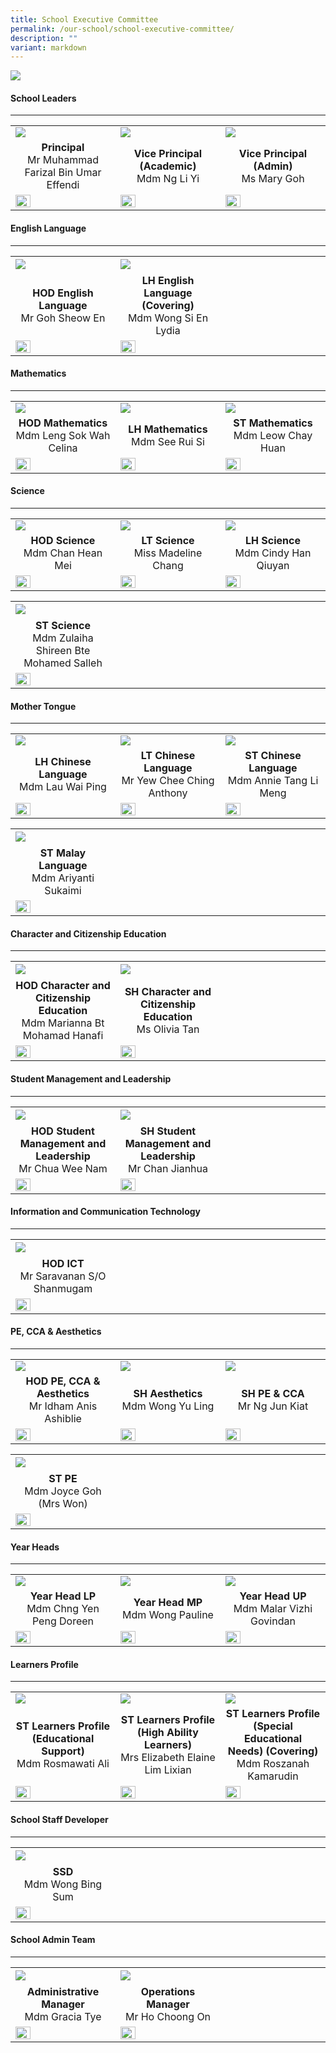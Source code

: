 ```yaml
---
title: School Executive Committee
permalink: /our-school/school-executive-committee/
description: ""
variant: markdown
---
```


<img src="/images/Dept%202023/exco_2023.jpg">
<h4><strong>School Leaders</strong></h4>
<hr>
<table width="100%" border="0">
  <tbody>
    <tr>
      <td width="33.33%"><img src="/images/EXCO/MrFarizal.jpg"></td>
      <td width="33.33%"><img src="/images/EXCO/MrsTan_NgLiYi_.jpg"></td>
      <td width="33.33%"><img src="/images/EXCO/MsGoh_image_2024.jpg"></td>
    </tr>
    <tr>
      <td align="center"><strong>Principal<br>
      </strong>Mr Muhammad Farizal Bin Umar Effendi</td>
      <td align="center"><strong>Vice Principal (Academic)<br>
      </strong>Mdm Ng Li Yi</td>
      <td align="center"><strong>Vice Principal (Admin)<br>
      </strong>Ms Mary Goh</td>
    </tr>
    <tr>
      <td><a href="mailto:muhd_farizal_umar_effe@schools.gov.sg"><img style="width: 40%;" src="/images/email.png"></a></td>
      <td><a href="mailto:Linda_LAU@schools.gov.sg"><img style="width: 40%;" src="/images/email.png"></a></td>
      <td><a href="mailto:mary_goh@schools.gov.sg"><img style="width: 40%;" src="/images/email.png"></a></td>
    </tr>
  </tbody>
</table>

<h4><strong>English Language</strong></h4>
<hr>
<table width="100%" border="0">
  <tbody>
    <tr>
      <td width="33.33%"><img src="/images/EXCO/GohSheowEn.jpg"></td>
      <td width="33.33%"><img src="/images/EXCO/LydiaWong.jpg"></td>
      <td width="33.33%">&nbsp;</td>
    </tr>
    <tr>
      <td align="center"><strong>HOD English Language<br>
      </strong>Mr Goh Sheow En</td>
      <td align="center"><strong>LH English Language (Covering)<br>
      </strong>Mdm Wong Si En Lydia</td>
      <td align="center">&nbsp;</td>
    </tr>
    <tr>
      <td><a href="mailto:goh_sheow_en@schools.gov.sg"><img style="width: 40%;" src="/images/email.png"></a></td>
      <td><a href="mailto:wong_si_en_lydia@schools.gov.sg"><img style="width: 40%;" src="/images/email.png"></a></td>
      <td>&nbsp;</td>
    </tr>
  </tbody>
</table>
<h4><strong>Mathematics</strong></h4>
<hr>
<table width="100%" border="0">
  <tbody>
    <tr>
      <td width="33.33%"><img src="/images/EXCO/CelinaLeng.jpg"></td>
      <td width="33.33%"><img src="/images/EXCO/RuiSi.jpg"></td>
      <td width="33.33%"><img src="/images/EXCO/LeowChayHuan.jpg"></td>
    </tr>
    <tr>
      <td align="center"><strong>HOD Mathematics<br>
      </strong>Mdm Leng Sok Wah Celina</td>
      <td align="center"><strong>LH Mathematics<br>
      </strong>Mdm See Rui Si</td>
      <td align="center"><strong>ST Mathematics<br>
      </strong>Mdm Leow Chay Huan</td>
    </tr>
    <tr>
      <td><a href="mailto:leng_sok_wah_celina@schools.gov.sg"><img style="width: 40%;" src="/images/email.png"></a></td>
      <td><a href="mailto:see_rui_si@schools.gov.sg"><img style="width: 40%;" src="/images/email.png"></a></td>
      <td><a href="mailto:leow_chay_huan@schools.gov.sg"><img style="width: 40%;" src="/images/email.png"></a></td>
    </tr>
  </tbody>
</table>
<h4><strong>Science</strong></h4>
<hr>
<table width="100%" border="0">
  <tbody>
    <tr>
      <td width="33.33%"><img src="/images/EXCO/HeanMei.jpg"></td>
      <td width="33.33%"><img src="/images/EXCO/MadelineChang.jpg"></td>
      <td width="33.33%"><img src="/images/EXCO/CindyHan.jpg"></td>
    </tr>
    <tr>
      <td align="center"><strong>HOD Science<br>
      </strong>Mdm Chan Hean Mei</td>
			 <td align="center"><strong>LT Science<br>
      </strong>Miss Madeline Chang</td>
      <td align="center"><strong>LH Science<br>
				</strong>Mdm Cindy Han Qiuyan</td>
    </tr>
    <tr>
      <td><a href="mailto:chan_hean_mei@schools.gov.sg"><img style="width: 40%;" src="/images/email.png"></a></td>
      <td><a href="mailto:chang_seok_peng_madeline@schools.gov.sg"><img style="width: 40%;" src="/images/email.png"></a></td>
			<td><a href="mailto:han_qiuyan_cindy@schools.gov.sg"><img style="width: 40%;" src="/images/email.png"></a></td>
    </tr>
  </tbody>
</table>
<table width="100%" border="0">
  <tbody>
    <tr>
      <td width="33.33%"><img src="/images/EXCO/ZulaihaShireen.jpg"></td>
      <td width="33.33%">&nbsp;</td>
      <td width="33.33%">&nbsp;</td>
    </tr>
    <tr>
      <td align="center"><strong>ST Science<br>
      </strong>Mdm Zulaiha Shireen Bte Mohamed Salleh</td>
      <td align="center">&nbsp;</td>
      <td align="center">&nbsp;</td>
    </tr>
    <tr>
      <td><a href="mailto:zulaiha_shireen@schools.gov.sg"><img style="width: 40%;" src="/images/email.png"></a></td>
      <td>&nbsp;</td>
      <td>&nbsp;</td>
    </tr>
  </tbody>
</table>
<h4><strong>Mother Tongue</strong></h4>
<hr>
<table width="100%" border="0">
  <tbody>
    <tr>
      <td width="33.33%"><img src="/images/EXCO/WaiPing.jpg"></td>
      <td width="33.33%"><img src="/images/EXCO/AnthonyYew.jpg"></td>
      <td width="33.33%"><img src="/images/EXCO/AnnieTang.jpg"></td>
    </tr>
    <tr>
      <td align="center"><strong>LH Chinese Language<br>
      </strong>Mdm Lau Wai Ping</td>
			 <td align="center"><strong>LT Chinese Language<br>
      </strong>Mr Yew Chee Ching Anthony</td>
    <td align="center"><strong>ST Chinese Language<br>
      </strong>Mdm Annie Tang Li Meng</td>
    </tr>
    <tr>
      <td><a href="mailto:lau_wai_ping@schools.gov.sg"><img style="width: 40%;" src="/images/email.png"></a></td>
      <td><a href="mailto:yew_chee_ching_anthony@schools.gov.sg"><img style="width: 40%;" src="/images/email.png"></a></td>
      <td><a href="mailto:tang_li_meng_annie@schools.gov.sg"><img style="width: 40%;" src="/images/email.png"></a></td>
    </tr>
  </tbody>
</table>
<table width="100%" border="0">
  <tbody>
    <tr>
      <td width="33.33%"><img src="/images/EXCO/Ariyanti.jpg"></td>
      <td width="33.33%">&nbsp;</td>
      <td width="33.33%">&nbsp;</td>
    </tr>
    <tr>
			  <td align="center"><strong>ST Malay Language<br>
				</strong>Mdm Ariyanti Sukaimi</td>
      <td align="center">&nbsp;</td>
      <td align="center">&nbsp;</td>
    </tr>
    <tr>
      <td><a href="mailto:ariyanti_sukaimi@schools.gov.sg"><img style="width: 40%;" src="/images/email.png"></a></td>
      <td>&nbsp;</td>
      <td>&nbsp;</td>
    </tr>
  </tbody>
</table>
<h4><strong>Character and Citizenship Education</strong></h4>
<hr>
<table width="100%" border="0">
  <tbody>
    <tr>
      <td width="33.33%"><img src="/images/EXCO/Marianna.jpg"></td>
      <td width="33.33%"><img src="/images/EXCO/Olivia.jpg"></td>
      <td width="33.33%">&nbsp;</td>
    </tr>
    <tr>
      <td align="center"><strong>HOD Character and Citizenship Education<br>
      </strong>Mdm Marianna Bt Mohamad Hanafi</td>
      <td align="center"><strong>SH Character and Citizenship Education<br>
      </strong>Ms Olivia Tan</td>
      <td align="center">&nbsp;</td>
    </tr>
    <tr>
      <td><a href="mailto:marianna_bt_mohamad_hanafi@schools.gov.sg"><img style="width: 40%;" src="/images/email.png"></a></td>
      <td><a href="mailto:olivia_tan@schools.gov.sg"><img style="width: 40%;" src="/images/email.png"></a></td>
      <td>&nbsp;</td>
    </tr>
  </tbody>
</table>
<h4><strong>Student Management and Leadership</strong></h4>
<hr>
<table width="100%" border="0">
  <tbody>
    <tr>
      <td width="33.33%"><img src="/images/EXCO/WeeNam.jpg"></td>
      <td width="33.33%"><img src="/images/EXCO/DonnChan.jpg"></td>
      <td width="33.33%">&nbsp;</td>
    </tr>
    <tr>
      <td align="center"><strong>HOD Student Management and Leadership<br>
      </strong>Mr Chua Wee Nam</td>
      <td align="center"><strong>SH Student Management and Leadership<br>
      </strong>Mr Chan Jianhua</td>
      <td align="center">&nbsp;</td>
    </tr>
    <tr>
      <td><a href="mailto:chua_wee_nam@schools.gov.sg"><img style="width: 40%;" src="/images/email.png"></a></td>
      <td><a href="mailto:chan_jianhua@schools.gov.sg"><img style="width: 40%;" src="/images/email.png"></a></td>
      <td>&nbsp;</td>
    </tr>
  </tbody>
</table>
<h4><strong>Information and Communication Technology</strong></h4>
<hr>
<table width="100%" border="0">
  <tbody>
    <tr>
      <td width="33.33%"><img src="/images/EXCO/Saravanan.jpg"></td>
      <td width="33.33%">&nbsp;</td>
      <td width="33.33%">&nbsp;</td>
    </tr>
    <tr>
      <td align="center"><strong>HOD ICT<br>
      </strong>Mr Saravanan S/O Shanmugam</td>
      <td align="center">&nbsp;</td>
      <td align="center">&nbsp;</td>
    </tr>
    <tr>
      <td><a href="mailto:saravanan_shanmugam@schools.gov.sg"><img style="width: 40%;" src="/images/email.png"></a></td>
      <td>&nbsp;</td>
      <td>&nbsp;</td>
    </tr>
  </tbody>
</table>
<h4><strong>PE, CCA &amp; Aesthetics</strong></h4>
<hr>
<table width="100%" border="0">
  <tbody>
    <tr>
      <td width="33.33%"><img src="/images/EXCO/Idham.jpg"></td>
      <td width="33.33%"><img src="/images/EXCO/YuLing.jpg"></td>
      <td width="33.33%"><img src="/images/EXCO/JunKiat.jpg"></td>
    </tr>
    <tr>
      <td align="center"><strong>HOD PE, CCA &amp; Aesthetics<br>
      </strong>Mr Idham Anis Ashiblie</td>
      <td align="center"><strong>SH Aesthetics<br>
      </strong>Mdm Wong Yu Ling</td>
      <td align="center"><strong>SH PE &amp; CCA<br>
      </strong>Mr Ng Jun Kiat</td>
    </tr>
    <tr>
      <td><a href="mailto:idham_anis_ashiblie@schools.gov.sg"><img style="width: 40%;" src="/images/email.png"></a></td>
      <td><a href="mailto:wong_yu_ling@schools.gov.sg"><img style="width: 40%;" src="/images/email.png"></a></td>
      <td><a href="mailto:ng_jun_kiat@schools.gov.sg"><img style="width: 40%;" src="/images/email.png"></a></td>
    </tr>
  </tbody>
</table>
<table width="100%" border="0">
  <tbody>
    <tr>
      <td width="33.33%"><img src="/images/EXCO/JoyceGoh.jpg"></td>
      <td width="33.33%">&nbsp;</td>
      <td width="33.33%">&nbsp;</td>
    </tr>
    <tr>
      <td align="center"><strong>ST PE<br>
      </strong>Mdm Joyce Goh (Mrs Won)</td>
      <td align="center">&nbsp;</td>
      <td align="center">&nbsp;</td>
    </tr>
    <tr>
      <td><a href="mailto:goh_yan_ling_joyce@schools.gov.sg"><img style="width: 40%;" src="/images/email.png"></a></td>
      <td>&nbsp;</td>
      <td>&nbsp;</td>
    </tr>
  </tbody>
</table>
<h4><strong>Year Heads</strong></h4>
<hr>
<table width="100%" border="0">
  <tbody>
    <tr>
      <td width="33.33%"><img src="/images/EXCO/DoreenChng.jpg"></td>
      <td width="33.33%"><img src="/images/EXCO/PaulineWong.jpg"></td>
      <td width="33.33%"><img src="/images/EXCO/MalarVizhi.jpg"></td>
    </tr>
    <tr>
      <td align="center"><strong>Year Head LP<br>
      </strong>Mdm Chng Yen Peng Doreen</td>
      <td align="center"><strong>Year Head MP<br>
      </strong>Mdm Wong Pauline</td>
      <td align="center"><strong>Year Head UP<br>
      </strong>Mdm Malar Vizhi Govindan</td>
    </tr>
    <tr>
      <td><a href="mailto:chng_yen_peng_doreen@schools.gov.sg"><img style="width: 40%;" src="/images/email.png"></a></td>
      <td><a href="mailto:pauline_wong@schools.gov.sg"><img style="width: 40%;" src="/images/email.png"></a></td>
      <td><a href="mailto:malar_vizhi_govindan@schools.gov.sg"><img style="width: 40%;" src="/images/email.png"></a></td>
    </tr>
  </tbody>
</table>
<h4><strong>Learners Profile</strong></h4>
<hr>
<table width="100%" border="0">
  <tbody>
    <tr>
      <td width="33.33%"><img src="/images/EXCO/Rosmawati.jpg"></td>
      <td width="33.33%"><img src="/images/EXCO/ElaineLim.jpg"></td>
      <td width="33.33%"><img src="/images/EXCO/Roszanah.jpg"></td>
    </tr>
    <tr>
      <td align="center"><strong>ST Learners Profile (Educational Support)<br>
      </strong>Mdm Rosmawati Ali</td>
      <td align="center"><strong>ST Learners Profile (High Ability Learners)<br>
      </strong>Mrs Elizabeth Elaine Lim Lixian</td>
      <td align="center"><strong>ST Learners Profile (Special Educational Needs) (Covering)<br>
      </strong>Mdm Roszanah Kamarudin</td>
    </tr>
    <tr>
      <td><a href="mailto:rosmawati_ali@schools.gov.sg"><img style="width: 40%;" src="/images/email.png"></a></td>
      <td><a href="mailto:lim_lixian_elaine@schools.gov.sg"><img style="width: 40%;" src="/images/email.png"></a></td>
      <td><a href="mailto:roszanah_kamarudin@schools.gov.sg"><img style="width: 40%;" src="/images/email.png"></a></td>
    </tr>
  </tbody>
</table>
<h4><strong>School Staff Developer</strong></h4>
<hr>
<table width="100%" border="0">
  <tbody>
    <tr>
      <td width="33.33%"><img src="/images/EXCO/BingSum.jpg"></td>
      <td width="33.33%">&nbsp;</td>
      <td width="33.33%">&nbsp;</td>
    </tr>
    <tr>
      <td align="center"><strong>SSD<br>
      </strong>Mdm Wong Bing Sum</td>
      <td align="center">&nbsp;</td>
      <td align="center">&nbsp;</td>
    </tr>
    <tr>
      <td><a href="mailto:wong_bing_sum@schools.gov.sg"><img style="width: 40%;" src="/images/email.png"></a></td>
      <td>&nbsp;</td>
      <td>&nbsp;</td>
    </tr>
  </tbody>
</table>
<h4><strong>School Admin Team</strong></h4>
<hr>
<table width="100%" border="0">
  <tbody>
    <tr>
      <td width="33.33%"><img src="/images/EXCO/GraciaTye.jpg"></td>
      <td width="33.33%"><img src="/images/EXCO/HoChoongOn.jpg"></td>
      <td width="33.33%">&nbsp;</td>
    </tr>
    <tr>
      <td align="center"><strong>Administrative Manager<br>
      </strong>Mdm Gracia Tye</td>
      <td align="center"><strong>Operations Manager<br>
      </strong>Mr Ho Choong On</td>
      <td align="center">&nbsp;</td>
    </tr>
    <tr>
      <td><a href="mailto:Gracia_Tye@schools.gov.sg"><img style="width: 40%;" src="/images/email.png"></a></td>
      <td><a href="mailto:Ho_Choong_On@schools.gov.sg"><img style="width: 40%;" src="/images/email.png"></a></td>
      <td>&nbsp;</td>
    </tr>
  </tbody>
</table>
